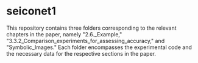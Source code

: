 # seiconet1
This repository contains three folders corresponding to the relevant chapters in the paper, namely "2.6._Example," "3.3.2_Comparison_experiments_for_assessing_accuracy," and "Symbolic_Images."
Each folder encompasses the experimental code and the necessary data for the respective sections in the paper.
